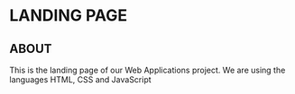 # LANDING PAGE 
## ABOUT
This is the landing page of our Web Applications project.  We are using the languages HTML, CSS and JavaScript
